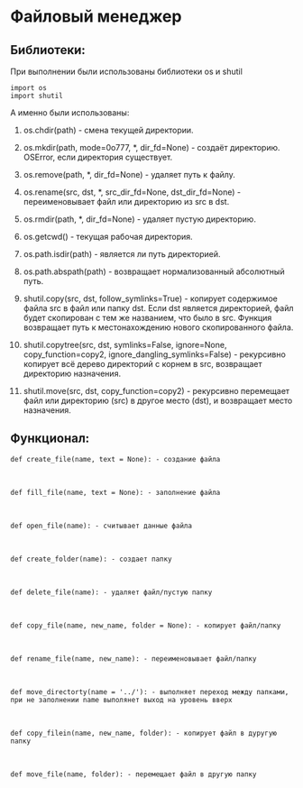 # Файловый менеджер
## Библиотеки:

При выполнении были использованы библиотеки os и shutil

    import os
    import shutil

А именно были использованы:

1. os.chdir(path) - смена текущей директории.

2. os.mkdir(path, mode=0o777, *, dir_fd=None) - создаёт директорию. OSError, если директория существует.

3. os.remove(path, *, dir_fd=None) - удаляет путь к файлу.

4. os.rename(src, dst, *, src_dir_fd=None, dst_dir_fd=None) - переименовывает файл или директорию из src в dst.

5. os.rmdir(path, *, dir_fd=None) - удаляет пустую директорию.

6. os.getcwd() - текущая рабочая директория.

7. os.path.isdir(path) - является ли путь директорией.

8. os.path.abspath(path) - возвращает нормализованный абсолютный путь.

9. shutil.copy(src, dst, follow_symlinks=True) - копирует содержимое файла src в файл или папку dst. Если dst является директорией, файл будет скопирован с тем же названием, что было в src. Функция возвращает путь к местонахождению нового скопированного файла.

10. shutil.copytree(src, dst, symlinks=False, ignore=None, copy_function=copy2, ignore_dangling_symlinks=False) - рекурсивно копирует всё дерево директорий с корнем в src, возвращает директорию назначения.

11. shutil.move(src, dst, copy_function=copy2) - рекурсивно перемещает файл или директорию (src) в другое место (dst), и возвращает место назначения.

## Функционал:

    def create_file(name, text = None): - создание файла
<br/>

    def fill_file(name, text = None): - заполнение файла
<br/>

    def open_file(name): - считывает данные файла
<br/>

    def create_folder(name): - создает папку
<br/>

    def delete_file(name): - удаляет файл/пустую папку
<br/>

    def copy_file(name, new_name, folder = None): - копирует файл/папку
<br/>

    def rename_file(name, new_name): - переименовывает файл/папку
<br/>

    def move_directorty(name = '../'): - выполняет переход между папками, при не заполнении name выполянет выход на уровень вверх
<br/>

    def copy_filein(name, new_name, folder): - копирует файл в дуругую папку
<br/>

    def move_file(name, folder): - перемещает файл в другую папку
<br/>
